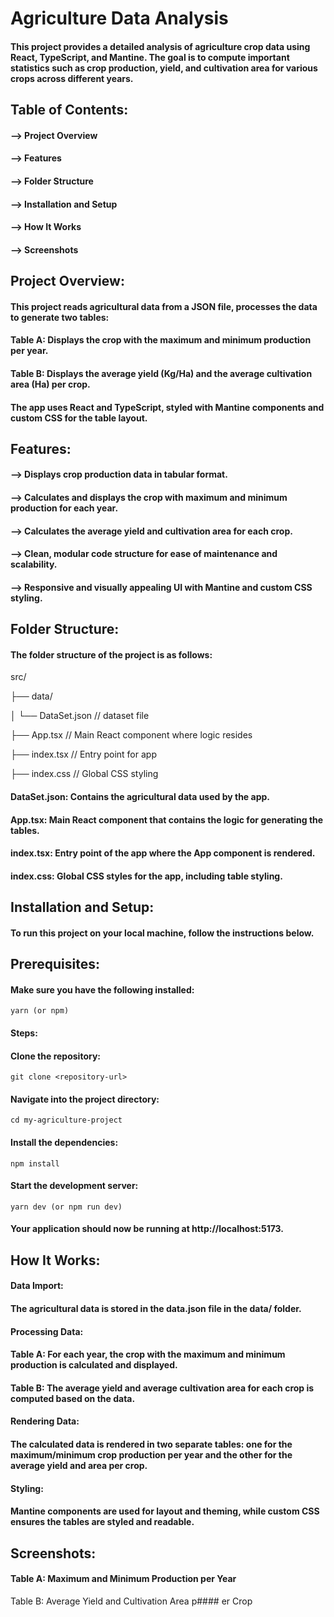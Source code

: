 
# Agriculture Data Analysis
#### This project provides a detailed analysis of agriculture crop data using React, TypeScript, and Mantine. The goal is to compute important statistics such as crop production, yield, and cultivation area for various crops across different years.

## Table of Contents:

#### --> Project Overview

#### --> Features

#### --> Folder Structure

#### --> Installation and Setup

#### --> How It Works

#### --> Screenshots

## Project Overview:

#### This project reads agricultural data from a JSON file, processes the data to generate two tables:

#### Table A: Displays the crop with the maximum and minimum production per year.

#### Table B: Displays the average yield (Kg/Ha) and the average cultivation area (Ha) per crop.

#### The app uses React and TypeScript, styled with Mantine components and custom CSS for the table layout.

## Features:

#### --> Displays crop production data in tabular format.

#### --> Calculates and displays the crop with maximum and minimum production for each year.

#### --> Calculates the average yield and cultivation area for each crop.

#### --> Clean, modular code structure for ease of maintenance and scalability.

#### --> Responsive and visually appealing UI with Mantine and custom CSS styling.

## Folder Structure:

#### The folder structure of the project is as follows:

src/

├── data/

│   └── DataSet.json           // dataset file

├── App.tsx                 // Main React component where logic resides

├── index.tsx               // Entry point for app

├── index.css               // Global CSS styling

#### DataSet.json: Contains the agricultural data used by the app.

#### App.tsx: Main React component that contains the logic for generating the tables.

#### index.tsx: Entry point of the app where the App component is rendered.

#### index.css: Global CSS styles for the app, including table styling.

## Installation and Setup:

#### To run this project on your local machine, follow the instructions below.

## Prerequisites:

#### Make sure you have the following installed:

    yarn (or npm)

#### Steps:

#### Clone the repository:

    git clone <repository-url>

#### Navigate into the project directory:

    cd my-agriculture-project

#### Install the dependencies:

    npm install

#### Start the development server:

    yarn dev (or npm run dev)
#### Your application should now be running at http://localhost:5173.

## How It Works:

#### Data Import: 
  
 #### The agricultural data is stored in the data.json file in the data/ folder.

#### Processing Data:

#### Table A: For each year, the crop with the maximum and minimum production is calculated and displayed.

#### Table B: The average yield and average cultivation area for each crop is computed based on the data.

#### Rendering Data:

  #### The calculated data is rendered in two separate tables: one for the maximum/minimum crop production per year and the other for the average yield and area per crop.

#### Styling:

#### Mantine components are used for layout and theming, while custom CSS ensures the tables are styled and readable.

## Screenshots:

#### Table A: Maximum and Minimum Production per Year

Table B: Average Yield and Cultivation Area p#### er Crop
